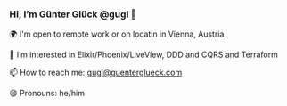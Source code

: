 ### Hi, I’m Günter Glück @gugl 👋

<!--
**gugl/gugl** is a ✨ _special_ ✨ repository because its `README.md` (this file) appears on your GitHub profile.

Here are some ideas to get you started:

- 🔭 I’m currently working on ...
- 🌱 I’m currently learning ...
- 👯 I’m looking to collaborate on ...
- 🤔 I’m looking for help with ...
- 💬 Ask me about ...
- 📫 How to reach me: ...
- 😄 Pronouns: ...
- ⚡ Fun fact: ...

🤝 I'm hirable for either contract or part time. 
-->

🌍 I'm open to remote work or on locatin in Vienna, Austria.

👀 I’m interested in Elixir/Phoenix/LiveView, DDD and CQRS and Terraform

📫 How to reach me: gugl@guenterglueck.com

😄 Pronouns: he/him

<!--
- 👮‍♀️ 3rd party recruters please don't contact me, I'll contact you. 
- 📚 Books I recommend [Elixir & OTP Guidebook](https://www.manning.com/books/the-little-elixir-and-otp-guidebook), [Concurrent Data Processing in Elixir](https://pragprog.com/titles/sgdpelixir/concurrent-data-processing-in-elixir/), [Designing Elixir Systems with OTP](https://pragprog.com/titles/jgotp/designing-elixir-systems-with-otp/)
- 🧳 My resume, last few years has been contracting. https://github.com/gugl/gugl/raw/main/resume.pdf
-->
